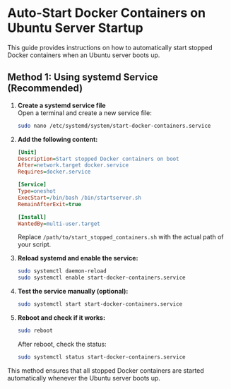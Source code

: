 # Auto-Start Docker Containers on Ubuntu Server Startup

This guide provides instructions on how to automatically start stopped Docker containers when an Ubuntu server boots up.

## Method 1: Using systemd Service (Recommended)

1. **Create a systemd service file**  
   Open a terminal and create a new service file:
   ```bash
   sudo nano /etc/systemd/system/start-docker-containers.service
   ```

2. **Add the following content:**
   ```ini
   [Unit]
   Description=Start stopped Docker containers on boot
   After=network.target docker.service
   Requires=docker.service

   [Service]
   Type=oneshot
   ExecStart=/bin/bash /bin/startserver.sh
   RemainAfterExit=true

   [Install]
   WantedBy=multi-user.target
   ```

   Replace `/path/to/start_stopped_containers.sh` with the actual path of your script.

3. **Reload systemd and enable the service:**
   ```bash
   sudo systemctl daemon-reload
   sudo systemctl enable start-docker-containers.service
   ```

4. **Test the service manually (optional):**
   ```bash
   sudo systemctl start start-docker-containers.service
   ```

5. **Reboot and check if it works:**
   ```bash
   sudo reboot
   ```
   After reboot, check the status:
   ```bash
   sudo systemctl status start-docker-containers.service
   ```

This method ensures that all stopped Docker containers are started automatically whenever the Ubuntu server boots up.

